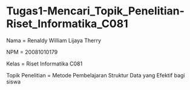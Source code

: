# Tugas1-Mencari_Topik_Penelitian-Riset_Informatika_C081

Nama = Renaldy William Lijaya Therry

NPM = 20081010179

Kelas = Riset Informatika C081

Topik Penelitian  = Metode Pembelajaran Struktur Data yang Efektif bagi siswa
